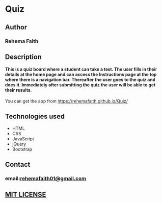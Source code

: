 # Quiz  
## Author  
### Rehema Faith  
## Description  
#### This is a quiz board where a student can take a test. The user fills in their details at the home page and can access the Instructions page at the top where there is a navigation bar. Thereafter the user goes to the quiz and does it. Immediately after submitting the quiz the user will be able to get their results.
You can get the app from https://rehemafaith.github.io/Quiz/
## Technologies used
 * HTML  
 * CSS  
 * JavaScript  
 * jQuery    
 * Bootstrap  
 ## Contact
 
### email:rehemafaith01@gmail.com

## [MIT LICENSE](LISENCE)

 
 
